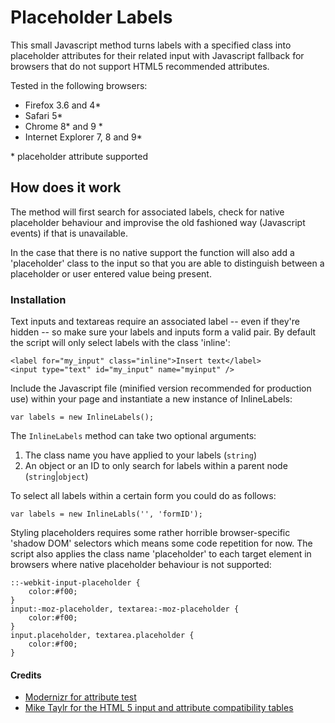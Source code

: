 # Placeholder Labels

This small Javascript method turns labels with a specified class into placeholder attributes for their related input with Javascript fallback for browsers that do not support HTML5 recommended attributes.

Tested in the following browsers:

* Firefox 3.6 and 4\*
* Safari 5\*
* Chrome 8\* and 9 \*
* Internet Explorer 7, 8 and 9\*

\* placeholder attribute supported

## How does it work

The method will first search for associated labels, check for native placeholder behaviour and improvise the old fashioned way (Javascript events) if that is unavailable.

In the case that there is no native support the function will also add a 'placeholder' class to the input so that you are able to distinguish between a placeholder or user entered value being present.

### Installation

Text inputs and textareas require an associated label -- even if they're hidden -- so make sure your labels and inputs form a valid pair. By default the script will only select labels with the class 'inline':

	<label for="my_input" class="inline">Insert text</label>
	<input type="text" id="my_input" name="myinput" />
	
Include the Javascript file (minified version recommended for production use) within your page and instantiate a new instance of InlineLabels:

	var labels = new InlineLabels();

The `InlineLabels` method can take two optional arguments:

1. The class name you have applied to your labels (`string`)
2. An object or an ID to only search for labels within a parent node (`string`|`object`)

To select all labels within a certain form you could do as follows:

	var labels = new InlineLabls('', 'formID');

Styling placeholders requires some rather horrible browser-specific 'shadow DOM' selectors which means some code repetition for now. The script also applies the class name 'placeholder' to each target element in browsers where native placeholder behaviour is not supported:

	::-webkit-input-placeholder {
		color:#f00;
	}
	input:-moz-placeholder, textarea:-moz-placeholder {
		color:#f00;
	}
	input.placeholder, textarea.placeholder {
		color:#f00;
	}

#### Credits

* [Modernizr for attribute test](http://www.modernizr.com)
* [Mike Taylr for the HTML 5 input and attribute compatibility tables](http://miketaylr.com/code/input-type-attr.html)
